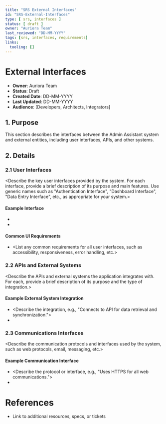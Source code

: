 ```yaml
---
title: "SRS External Interfaces"
id: "SRS-External-Interfaces"
type: [ srs, interfaces ]
status: [ draft ]
owner: "Auriora Team"
last_reviewed: "DD-MM-YYYY"
tags: [srs, interfaces, requirements]
links:
  tooling: []
---
```


# External Interfaces

- **Owner**: Auriora Team
- **Status**: Draft
- **Created Date**: DD-MM-YYYY
- **Last Updated**: DD-MM-YYYY
- **Audience**: [Developers, Architects, Integrators]

## 1. Purpose

This section describes the interfaces between the Admin Assistant system and external entities, including user interfaces, APIs, and other systems.

## 2. Details

### 2.1 User Interfaces

<Describe the key user interfaces provided by the system. For each interface, provide a brief description of its purpose and main features. Use generic names such as "Authentication Interface", "Dashboard Interface", "Data Entry Interface", etc., as appropriate for your system.>

#### Example Interface
- <List the main features or components of this interface>
- <Add or remove items as needed>

<Repeat for each major user interface in your system>

#### Common UI Requirements
- <List any common requirements for all user interfaces, such as accessibility, responsiveness, error handling, etc.>

### 2.2 APIs and External Systems

<Describe the APIs and external systems the application integrates with. For each, provide a brief description of its purpose and the type of integration.>

#### Example External System Integration
- <Describe the integration, e.g., "Connects to <External System> API for data retrieval and synchronization.">
- <List the main features or requirements of the integration>

<Repeat for each external system or API>

### 2.3 Communications Interfaces

<Describe the communication protocols and interfaces used by the system, such as web protocols, email, messaging, etc.>

#### Example Communication Interface
- <Describe the protocol or interface, e.g., "Uses HTTPS for all web communications.">
- <List any relevant requirements or standards>

<Repeat for each communication interface>

# References

- Link to additional resources, specs, or tickets
